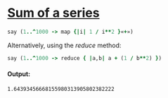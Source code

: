 [1]: http://rosettacode.org/wiki/Sum_of_a_series

# [Sum of a series][1]

```ruby
say (1..^1000 -> map {|i| 1 / i**2 }«+»)
```


Alternatively, using the _reduce_ method:

```ruby
say (1..^1000 -> reduce { |a,b| a + (1 / b**2) })
```

#### Output:
```
1.64393456668155980313905802382222
```
